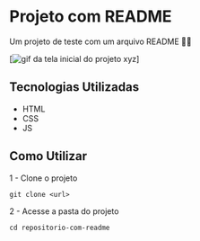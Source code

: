 # Projeto com README
Um projeto de teste com um arquivo README 🐱‍🏍

[<img src="./tela.gif" alt="gif da tela inicial do projeto xyz">]

## Tecnologias Utilizadas
- HTML
- CSS
- JS

## Como Utilizar

1 - Clone o projeto
```
git clone <url>
```

2 - Acesse a pasta do projeto
```
cd repositorio-com-readme
```